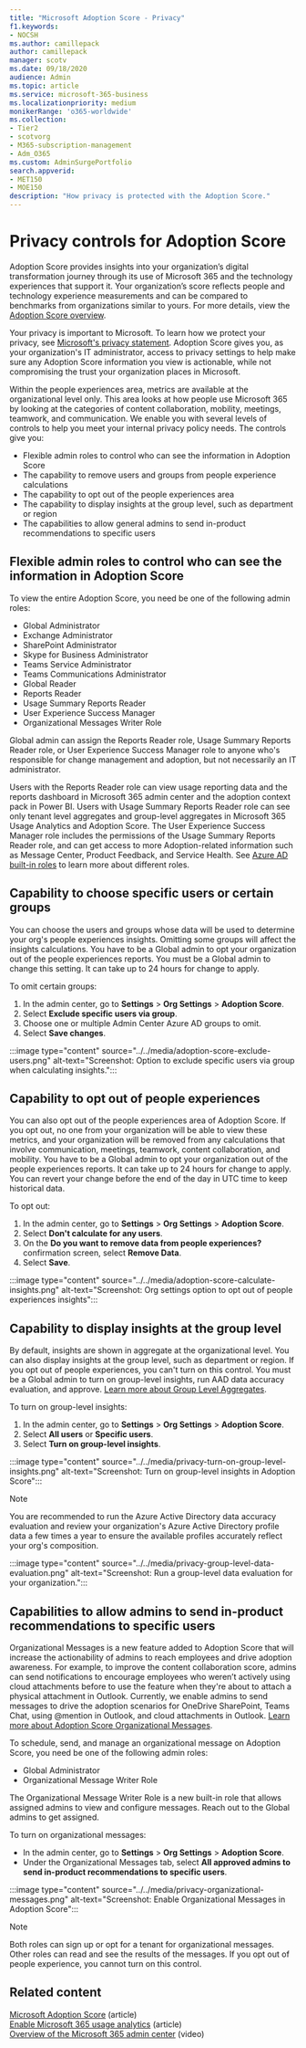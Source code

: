 ```yaml
---
title: "Microsoft Adoption Score - Privacy"
f1.keywords:
- NOCSH
ms.author: camillepack
author: camillepack
manager: scotv
ms.date: 09/18/2020
audience: Admin
ms.topic: article
ms.service: microsoft-365-business
ms.localizationpriority: medium
monikerRange: 'o365-worldwide'
ms.collection: 
- Tier2
- scotvorg
- M365-subscription-management 
- Adm_O365
ms.custom: AdminSurgePortfolio
search.appverid:
- MET150
- MOE150
description: "How privacy is protected with the Adoption Score."
---
```


# Privacy controls for Adoption Score

Adoption Score provides insights into your organization’s digital transformation journey through its use of Microsoft 365 and the technology experiences that support it.  Your organization’s score reflects people and technology experience measurements and can be compared to benchmarks from organizations similar to yours. For more details, view the [Adoption Score overview](adoption-score.md).

Your privacy is important to Microsoft. To learn how we protect your privacy, see [Microsoft's privacy statement](https://privacy.microsoft.com/privacystatement). Adoption Score gives you, as your organization's IT administrator, access to privacy settings to help make sure any Adoption Score information you view is actionable, while not compromising the trust your organization places in Microsoft.

Within the people experiences area, metrics are available at the organizational level only. This area looks at how people use Microsoft 365 by looking at the categories of content collaboration, mobility, meetings, teamwork, and communication. We enable you with several levels of controls to help you meet your internal privacy policy needs.
The controls give you:

- Flexible admin roles to control who can see the information in Adoption Score
- The capability to remove users and groups from people experience calculations
- The capability to opt out of the people experiences area
- The capability to display insights at the group level, such as department or region
- The capabilities to allow general admins to send in-product recommendations to specific users

## Flexible admin roles to control who can see the information in Adoption Score

To view the entire Adoption Score, you need be one of the following admin roles:

- Global Administrator
- Exchange Administrator
- SharePoint Administrator
- Skype for Business Administrator
- Teams Service Administrator
- Teams Communications Administrator
- Global Reader
- Reports Reader
- Usage Summary Reports Reader
- User Experience Success Manager
- Organizational Messages Writer Role

Global admin can assign the Reports Reader role, Usage Summary Reports Reader role, or User Experience Success Manager role to anyone who's responsible for change management and adoption, but not necessarily an IT administrator.

Users with the Reports Reader role can view usage reporting data and the reports dashboard in Microsoft 365 admin center and the adoption context pack in Power BI. Users with Usage Summary Reports Reader role can see only tenant level aggregates and group-level aggregates in Microsoft 365 Usage Analytics and Adoption Score. The User Experience Success Manager role includes the permissions of the Usage Summary Reports Reader role, and can get access to more Adoption-related information such as Message Center, Product Feedback, and Service Health. See [Azure AD built-in roles](/azure/active-directory/roles/permissions-reference) to learn more about different roles.

## Capability to choose specific users or certain groups

You can choose the users and groups whose data will be used to determine your org's people experiences insights. Omitting some groups will affect the insights calculations. You have to be a Global admin to opt your organization out of the people experiences reports. You must be a Global admin to change this setting. It can take up to 24 hours for change to apply.

To omit certain groups:

1. In the admin center, go to **Settings** > **Org Settings** > **Adoption Score**.
2. Select **Exclude specific users via group**.  
3. Choose one or multiple Admin Center Azure AD groups to omit.
4. Select **Save changes**.

:::image type="content" source="../../media/adoption-score-exclude-users.png" alt-text="Screenshot: Option to exclude specific users via group when calculating insights.":::

## Capability to opt out of people experiences

You can also opt out of the people experiences area of Adoption Score. If you opt out, no one from your organization will be able to view these metrics, and your organization will be removed from any calculations that involve communication, meetings, teamwork, content collaboration, and mobility. You have to be a Global admin to opt your organization out of the people experiences reports. It can take up to 24 hours for change to apply. You can revert your change before the end of the day in UTC time to keep historical data.

To opt out:

1. In the admin center, go to **Settings**  >  **Org Settings** > **Adoption Score**.
2. Select **Don't calculate for any users**. 
3. On the **Do you want to remove data from people experiences?** confirmation screen, select **Remove Data**.
4. Select  **Save**.

:::image type="content" source="../../media/adoption-score-calculate-insights.png" alt-text="Screenshot: Org settings option to opt out of people experiences insights":::

## Capability to display insights at the group level

By default, insights are shown in aggregate at the organizational level. You can also display insights at the group level, such as department or region. If you opt out of people experiences, you can't turn on this control. You must be a Global admin to turn on group-level insights, run AAD data accuracy evaluation, and approve. [Learn more about Group Level Aggregates](group-level-aggregates.md).

To turn on group-level insights:

1. In the admin center, go to **Settings** \> **Org Settings** \> **Adoption Score**.
1. Select **All users** or **Specific users**.
1. Select **Turn on group-level insights**.

:::image type="content" source="../../media/privacy-turn-on-group-level-insights.png" alt-text="Screenshot: Turn on group-level insights in Adoption Score":::

> [!NOTE]
> You are recommended to run the Azure Active Directory data accuracy evaluation and review your organization's Azure Active Directory profile data a few times a year to ensure the available profiles accurately reflect your org's composition.

:::image type="content" source="../../media/privacy-group-level-data-evaluation.png" alt-text="Screenshot: Run a group-level data evaluation for your organization.":::

## Capabilities to allow admins to send in-product recommendations to specific users

Organizational Messages is a new feature added to Adoption Score that will increase the actionability of admins to reach employees and drive adoption awareness. For example, to improve the content collaboration score, admins can send notifications to encourage employees who weren’t actively using cloud attachments before to use the feature when they're about to attach a physical attachment in Outlook. Currently, we enable admins to send messages to drive the adoption scenarios for OneDrive SharePoint, Teams Chat, using @mention in Outlook, and cloud attachments in Outlook. [Learn more about Adoption Score Organizational Messages](organizational-messages.md).

To schedule, send, and manage an organizational message on Adoption Score, you need be one of the following admin roles:

- Global Administrator
- Organizational Message Writer Role

The Organizational Message Writer Role is a new built-in role that allows assigned admins to view and configure messages. Reach out to the Global admins to get assigned.

To turn on organizational messages:

- In the admin center, go to **Settings** \> **Org Settings** \> **Adoption Score**.
- Under the Organizational Messages tab, select **All approved admins to send in-product recommendations to specific users**.

:::image type="content" source="../../media/privacy-organizational-messages.png" alt-text="Screenshot: Enable Organizational Messages in Adoption Score":::

> [!NOTE]
> Both roles can sign up or opt for a tenant for organizational messages. Other roles can read and see the results of the messages. If you opt out of people experience, you cannot turn on this control.

## Related content

[Microsoft Adoption Score](adoption-score.md) (article)\
[Enable Microsoft 365 usage analytics](../../admin/usage-analytics/enable-usage-analytics.md) (article)\
[Overview of the Microsoft 365 admin center](../admin-overview/admin-center-overview.md) (video)
